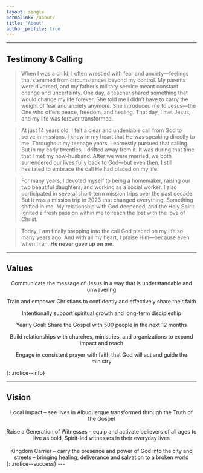 ```yaml
---
layout: single
permalink: /about/
title: "About"
author_profile: true
---
```

---

## Testimony & Calling
> When I was a child, I often wrestled with fear and anxiety—feelings that stemmed from circumstances beyond my control. My parents were divorced, and my father’s military service meant constant change and uncertainty. One day, a teacher shared something that would change my life forever. She told me I didn’t have to carry the weight of fear and anxiety anymore. She introduced me to Jesus—the One who offers peace, freedom, and healing. That day, I met Jesus, and my life was forever transformed.

> At just 14 years old, I felt a clear and undeniable call from God to serve in missions. I knew in my heart that He was speaking directly to me. Throughout my teenage years, I earnestly pursued that calling. But in my early twenties, I drifted away from it. It was during that time that I met my now-husband. After we were married, we both surrendered our lives fully back to God—but even then, I still hesitated to embrace the call He had placed on my life.

> For many years, I devoted myself to being a homemaker, raising our two beautiful daughters, and working as a social worker. I also participated in several short-term mission trips over the past decade. But it was a mission trip in 2023 that changed everything. Something shifted in me. My relationship with God deepened, and the Holy Spirit ignited a fresh passion within me to reach the lost with the love of Christ.

> Today, I am finally stepping into the call God placed on my life so many years ago. And with all my heart, I praise Him—because even when I ran, **He never gave up on me**.

---
## Values
<p align="center">Communicate the message of Jesus in a way that is understandable and unwavering<br>
<p align="center">Train and empower Christians to confidently and effectively share their faith<br>
<p align="center">Intentionally support spiritual growth and long-term discipleship<br>
<p align="center">Yearly Goal: Share the Gospel with 500 people in the next 12 months<br>
<p align="center">Build relationships with churches, ministries, and organizations to expand impact and reach<br>
<p align="center">Engage in consistent prayer with faith that God will act and guide the ministry</p>
{: .notice--info}

---
## Vision
<center>Local Impact – see lives in Albuquerque transformed through the Truth of the Gospel</center><br>
<center>Raise a Generation of Witnesses – equip and activate believers of all ages to live as bold, Spirit-led witnesses in their everyday lives</center><br>
<center>Kingdom Carrier – carry the presence and power of God into the city and streets – bringing healing, deliverance and salvation to a broken world</center>
{: .notice--success}
---
